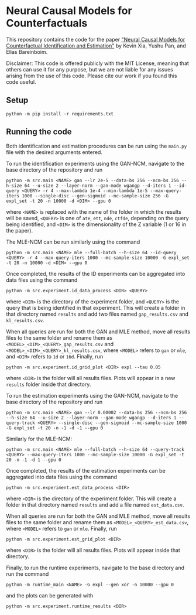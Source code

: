 # Neural Causal Models for Counterfactuals

This repository contains the code for the paper ["Neural Causal Models for Counterfactual Identification and Estimation"](https://arxiv.org/abs/2210.00035) by Kevin Xia, Yushu Pan, and Elias Bareinboim.

Disclaimer: This code is offered publicly with the MIT License, meaning that others can use it for any purpose, but we are not liable for any issues arising from the use of this code. Please cite our work if you found this code useful.

## Setup

```
python -m pip install -r requirements.txt
```

## Running the code

Both identification and estimation procedures can be run using the `main.py` file with the desired arguments entered.

To run the identification experiments using the GAN-NCM, navigate to the base directory of the repository and run

```
python -m src.main <NAME> gan --lr 2e-5 --data-bs 256 --ncm-bs 256 --h-size 64 --u-size 2 --layer-norm --gan-mode wgangp --d-iters 1 --id-query <QUERY> -r 4 --max-lambda 1e-4 --min-lambda 1e-5 --max-query-iters 1000 --single-disc --gen-sigmoid --mc-sample-size 256 -G expl_set -t 20 -n 10000 -d <DIM> --gpu 0
```
where `<NAME>` is replaced with the name of the folder in which the results will be saved, `<QUERY>` is one of `ate`,
`ett`, `nde`, `ctfde`, depending on the query being identified, and `<DIM>` is the dimensionality of the Z variable
(1 or 16 in the paper).

The MLE-NCM can be run similarly using the command
```
python -m src.main <NAME> mle --full-batch --h-size 64 --id-query <QUERY> -r 4 --max-query-iters 1000 --mc-sample-size 10000 -G expl_set -t 20 -n 10000 -d <DIM> --gpu 0
```

Once completed, the results of the ID experiments can be aggregated into data files using the command
```
python -m src.experiment.id_data_process <DIR> <QUERY>
```
where `<DIR>` is the directory of the experiment folder, and `<QUERY>` is the query that is being identified in that
experiment. This will create a folder in that directory named `results` and add two files named `gap_results.csv`
and `kl_results.csv`.

When all queries are run for both the GAN and MLE method, move all results files to the same folder and rename them as
`<MODEL>_<DIM>_<QUERY>_gap_results.csv` and `<MODEL>_<DIM>_<QUERY>_kl_results.csv`, where `<MODEL>` refers to `gan` or
`mle`, and `<DIM>` refers to `1d` or `16d`. Finally, run
```
python -m src.experiment.id_grid_plot <DIR> expl --tau 0.05
```
where `<DIR>` is the folder will all results files. Plots will appear in a new `results` folder inside that directory.

To run the estimation experiments using the GAN-NCM, navigate to the base directory of the repository and run
```
python -m src.main <NAME> gan --lr 0.00002 --data-bs 256 --ncm-bs 256 --h-size 64 --u-size 2 --layer-norm --gan-mode wgangp --d-iters 1 --query-track <QUERY> --single-disc --gen-sigmoid --mc-sample-size 1000 -G expl_set -t 20 -n -1 -d -1 --gpu 0
```

Similarly for the MLE-NCM:
```
python -m src.main <NAME> mle --full-batch --h-size 64 --query-track <QUERY> --max-query-iters 1000 --mc-sample-size 10000 -G expl_set -t 20 -n -1 -d 1 --gpu 0
```

Once completed, the results of the estimation experiments can be aggregated into data files using the command
```
python -m src.experiment.est_data_process <DIR>
```
where `<DIR>` is the directory of the experiment folder. This will create a folder in that directory named `results`
and add a file named `est_data.csv`.

When all queries are run for both the GAN and MLE method, move all results files to the same folder and rename them as
`<MODEL>_<QUERY>_est_data.csv`, where `<MODEL>` refers to `gan` or `mle`. Finally, run
```
python -m src.experiment.est_grid_plot <DIR>
```
where `<DIR>` is the folder will all results files. Plots will appear inside that directory.

Finally, to run the runtime experiments, navigate to the base directory and run the command
```
python -m runtime_main <NAME> -G expl --gen xor -n 10000 --gpu 0
```

and the plots can be generated with
```
python -m src.experiment.runtime_results <DIR>
```

